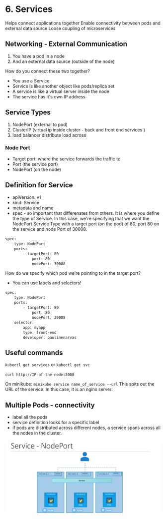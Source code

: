 # 6. Services

Helps connect applications together
Enable connectivity between pods and external data source
Loose coupling of microservices

## Networking - External Communication

1. You have a pod in a node
2. And an external data source (outside of the node)

How do you connect these two together?

- You use a Service
- Service is like another object like pods/replica set
- A service is like a virtual server inside the node
- The service has it's own IP address

## Service Types

1. NodePort (external to pod)
2. ClusterIP (virtual ip inside cluster - back and front end services )
3. load balancer distribute load across

### Node Port

- Target port: where the service forwards the traffic to
- Port (the service port)
- NodePort (on the node)

## Definition for Service

- apiVersion: v1
- kind: Service
- metadata and name
- spec - so important that differenates from others. It is where you define the type of Service. In this case, we're specifying that we want the NodePort Service Type with a target port (on the pod) of 80, port 80 on the service and node Port of 30008.

```
spec:
    type: NodePort
    ports:
        - targetPort: 80
            port: 80
            nodePort: 30008
```

How do we specify which pod we're pointing to in the target port?

- You can use labels and selectors!

```
spec:
    type: NodePort
    ports:
        - targetPort: 80
            port: 80
            nodePort: 30008
    selector:
        app: myapp
        type: front-end
        developer: paulinenarvas
```

## Useful commands

`kubectl get services` or `kubectl get svc`

`curl http://IP-of-the-node:3008`

On minikube:
`minikube service name_of_service --url`
This spits out the URL of the service. In this case, it is an nginx server:

## Multiple Pods - connectivity

- label all the pods
- service definition looks for a specific label
- if pods are distributed across different nodes, a service spans across all the nodes in the cluster.

![Pods](images/Service2.png)
